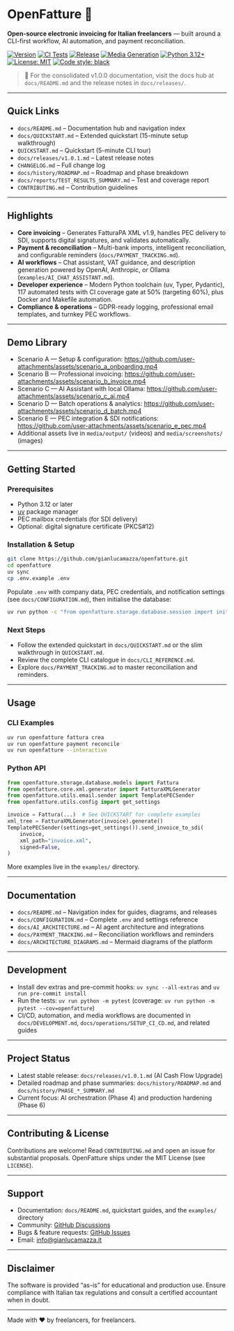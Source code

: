 # OpenFatture 🧾

**Open-source electronic invoicing for Italian freelancers** — built around a CLI-first workflow, AI automation, and payment reconciliation.

[![Version](https://img.shields.io/badge/version-1.0.0-blue.svg)](CHANGELOG.md)
[![CI Tests](https://github.com/gianlucamazza/openfatture/actions/workflows/test.yml/badge.svg)](https://github.com/gianlucamazza/openfatture/actions/workflows/test.yml)
[![Release](https://github.com/gianlucamazza/openfatture/actions/workflows/release.yml/badge.svg)](https://github.com/gianlucamazza/openfatture/actions/workflows/release.yml)
[![Media Generation](https://github.com/gianlucamazza/openfatture/actions/workflows/media-generation.yml/badge.svg)](https://github.com/gianlucamazza/openfatture/actions/workflows/media-generation.yml)
[![Python 3.12+](https://img.shields.io/badge/python-3.12+-blue.svg)](https://www.python.org/downloads/)
[![License: MIT](https://img.shields.io/badge/License-MIT-yellow.svg)](https://opensource.org/licenses/MIT)
[![Code style: black](https://img.shields.io/badge/code%20style-black-000000.svg)](https://github.com/psf/black)

> 📘 For the consolidated v1.0.0 documentation, visit the docs hub at `docs/README.md` and the release notes in `docs/releases/`.

---

## Quick Links
- `docs/README.md` – Documentation hub and navigation index
- `docs/QUICKSTART.md` – Extended quickstart (15-minute setup walkthrough)
- `QUICKSTART.md` – Quickstart (5-minute CLI tour)
- `docs/releases/v1.0.1.md` – Latest release notes
- `CHANGELOG.md` – Full change log
- `docs/history/ROADMAP.md` – Roadmap and phase breakdown
- `docs/reports/TEST_RESULTS_SUMMARY.md` – Test and coverage report
- `CONTRIBUTING.md` – Contribution guidelines

---

## Highlights
- **Core invoicing** – Generates FatturaPA XML v1.9, handles PEC delivery to SDI, supports digital signatures, and validates automatically.
- **Payment & reconciliation** – Multi-bank imports, intelligent reconciliation, and configurable reminders (`docs/PAYMENT_TRACKING.md`).
- **AI workflows** – Chat assistant, VAT guidance, and description generation powered by OpenAI, Anthropic, or Ollama (`examples/AI_CHAT_ASSISTANT.md`).
- **Developer experience** – Modern Python toolchain (uv, Typer, Pydantic), 117 automated tests with CI coverage gate at 50% (targeting 60%), plus Docker and Makefile automation.
- **Compliance & operations** – GDPR-ready logging, professional email templates, and turnkey PEC workflows.

---

## Demo Library
- Scenario A — Setup & configuration: https://github.com/user-attachments/assets/scenario_a_onboarding.mp4
- Scenario B — Professional invoicing: https://github.com/user-attachments/assets/scenario_b_invoice.mp4
- Scenario C — AI Assistant with local Ollama: https://github.com/user-attachments/assets/scenario_c_ai.mp4
- Scenario D — Batch operations & analytics: https://github.com/user-attachments/assets/scenario_d_batch.mp4
- Scenario E — PEC integration & SDI notifications: https://github.com/user-attachments/assets/scenario_e_pec.mp4
- Additional assets live in `media/output/` (videos) and `media/screenshots/` (images)

---

## Getting Started

### Prerequisites
- Python 3.12 or later
- [uv](https://docs.astral.sh/uv/) package manager
- PEC mailbox credentials (for SDI delivery)
- Optional: digital signature certificate (PKCS#12)

### Installation & Setup

```bash
git clone https://github.com/gianlucamazza/openfatture.git
cd openfatture
uv sync
cp .env.example .env
```

Populate `.env` with company data, PEC credentials, and notification settings (see `docs/CONFIGURATION.md`), then initialise the database:

```bash
uv run python -c "from openfatture.storage.database.session import init_db; init_db()"
```

### Next Steps
- Follow the extended quickstart in `docs/QUICKSTART.md` or the slim walkthrough in `QUICKSTART.md`.
- Review the complete CLI catalogue in `docs/CLI_REFERENCE.md`.
- Explore `docs/PAYMENT_TRACKING.md` to master reconciliation and reminders.

---

## Usage

### CLI Examples

```bash
uv run openfatture fattura crea
uv run openfatture payment reconcile
uv run openfatture --interactive
```

### Python API

```python
from openfatture.storage.database.models import Fattura
from openfatture.core.xml.generator import FatturaXMLGenerator
from openfatture.utils.email.sender import TemplatePECSender
from openfatture.utils.config import get_settings

invoice = Fattura(...)  # See QUICKSTART for complete examples
xml_tree = FatturaXMLGenerator(invoice).generate()
TemplatePECSender(settings=get_settings()).send_invoice_to_sdi(
    invoice,
    xml_path="invoice.xml",
    signed=False,
)
```

More examples live in the `examples/` directory.

---

## Documentation
- `docs/README.md` – Navigation index for guides, diagrams, and releases
- `docs/CONFIGURATION.md` – Complete `.env` and settings reference
- `docs/AI_ARCHITECTURE.md` – AI agent architecture and integrations
- `docs/PAYMENT_TRACKING.md` – Reconciliation workflows and reminders
- `docs/ARCHITECTURE_DIAGRAMS.md` – Mermaid diagrams of the platform

---

## Development
- Install dev extras and pre-commit hooks: `uv sync --all-extras` and `uv run pre-commit install`
- Run the tests: `uv run python -m pytest` (coverage: `uv run python -m pytest --cov=openfatture`)
- CI/CD, automation, and media workflows are documented in `docs/DEVELOPMENT.md`, `docs/operations/SETUP_CI_CD.md`, and related guides

---

## Project Status
- Latest stable release: `docs/releases/v1.0.1.md` (AI Cash Flow Upgrade)
- Detailed roadmap and phase summaries: `docs/history/ROADMAP.md` and `docs/history/PHASE_*_SUMMARY.md`
- Current focus: AI orchestration (Phase 4) and production hardening (Phase 6)

---

## Contributing & License
Contributions are welcome! Read `CONTRIBUTING.md` and open an issue for substantial proposals. OpenFatture ships under the MIT License (see `LICENSE`).

---

## Support
- Documentation: `docs/README.md`, quickstart guides, and the `examples/` directory
- Community: [GitHub Discussions](https://github.com/gianlucamazza/openfatture/discussions)
- Bugs & feature requests: [GitHub Issues](https://github.com/gianlucamazza/openfatture/issues)
- Email: info@gianlucamazza.it

---

## Disclaimer
The software is provided “as-is” for educational and production use. Ensure compliance with Italian tax regulations and consult a certified accountant when in doubt.

---

Made with ❤️ by freelancers, for freelancers.
